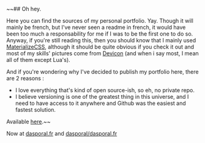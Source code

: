 ~~## Oh hey. 

Here you can find the sources of my personal portfolio. Yay. Though it will mainly be french, but I've never seen a readme in french, it would have been too much a responsability for me if I was to be the first one to do so.
Anyway, if you're still reading this, then you should know that I mainly used [MaterializeCSS](http://materializecss.com/about.html), although it should be quite obvious if you check it out and most of my skills' pictures come from [Devicon](http://devicon.fr/) (and when i say most, I mean all of them except Lua's). 

And if you're wondering why I've decided to publish my portfolio here, there are 2 reasons :
* I love everything that's kind of open source-ish, so eh, no private repo.
* I believe versioning is one of the greatest thing in this universe, and I need to have access to it anywhere and Github was the easiest and fastest solution.

Available [here](http://dasporal.github.io).~~

Now at [dasporal.fr](https://dasporal.fr) and [dasporal/dasporal.fr](https://github.com/dasporal/dasporal.fr)